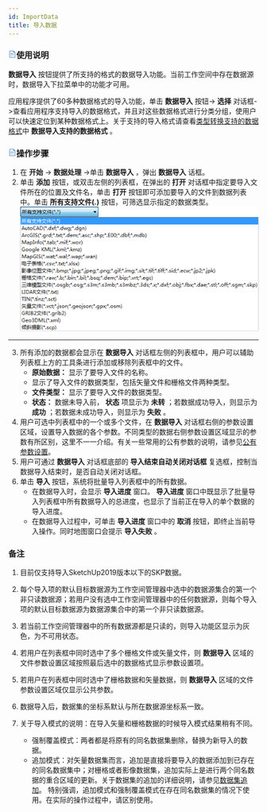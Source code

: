 ```yaml
---
id: ImportData
title: 导入数据  
---  
```

### ![](../../img/read.gif)使用说明

**数据导入** 按钮提供了所支持的格式的数据导入功能。当前工作空间中存在数据源时，数据导入下拉菜单中的功能才可用。

应用程序提供了60多种数据格式的导入功能，单击 **数据导入** 按钮-> **选择**
对话框->查看应用程序支持导入的数据格式，并且对这些数据格式进行分类分组，使用户可以快速定位到某种数据格式上。关于支持的导入格式请查看[类型转换支持的数据格式](GeoFormates)中
**数据导入支持的数据格式** 。

### ![](../../img/read.gif)操作步骤

1. 在 **开始** -> **数据处理** ->单击 **数据导入** ，弹出 **数据导入** 话框。
2. 单击 **添加** 按钮，或双击左侧的列表框，在弹出的 **打开** 对话框中指定要导入文件所在的位置及文件名，单击 **打开** 按钮即可添加要导入的文件到数据列表中。单击 **所有支持文件(*.*)** 按钮，可筛选显示指定的数据类型。
![](img/OpenDia.png)  
---  
3. 所有添加的数据都会显示在 **数据导入** 对话框左侧的列表框中，用户可以辅助列表框上方的工具条进行添加或移除列表框中的文件。
    * **原始数据：** 显示了要导入文件的名称。 
    * 显示了导入文件的数据类型，包括矢量文件和栅格文件两种类型。
    * **文件类型：** 显示了要导入文件的数据类型。 
    * **状态：** 数据未导入前， **状态** 项显示为 **未转** ；若数据成功导入，则显示为 **成功** ；若数据未成功导入，则显示为 **失败** 。 
4. 用户可选中列表框中的一个或多个文件，在 **数据导入** 对话框右侧的参数设置区域，设置导入数据的各个参数。不同类型的数据右侧参数设置区域显示的参数有所区别，这里不一一介绍。有关一些常用的公有参数的说明，请参见[公有参数设置](ParameterSettingDia)。
5. 用户可通过 **数据导入** 对话框底部的 **导入结束自动关闭对话框** 复选框，控制当数据导入结束时，是否自动关闭对话框。
6. 单击 **导入** 按钮，系统将批量导入列表框中的所有数据。
    * 在数据导入时，会显示 **导入进度** 窗口。 **导入进度** 窗口中既显示了批量导入列表框中所有数据导入的总进度，也显示了当前正在导入的单个数据的导入进度。
    * 在数据导入过程中，可单击 **导入进度** 窗口中的 **取消** 按钮，即终止当前导入操作。同时地图窗口会提示 **导入失败** 。

###  备注

1. 目前仅支持导入SketchUp2019版本以下的SKP数据。
2. 每个导入项的默认目标数据源为工作空间管理器中选中的数据源集合的第一个非只读数据源；若用户没有选中工作空间管理器中的任何数据源，则每个导入项的默认目标数据源为数据源集合中的第一个非只读数据源。
3. 若当前工作空间管理器中的所有数据源都是只读的，则导入功能区显示为灰色，为不可用状态。
4. 若用户在列表框中同时选中了多个栅格文件或矢量文件，则 **数据导入** 区域的文件参数设置区域按照最后选中的数据格式显示参数设置项。
5. 若用户在列表框中同时选中了栅格数据和矢量数据，则 **数据导入** 区域的文件参数设置区域仅显示公共参数。
6. 数据导入后，数据集的坐标系默认与所在数据源坐标系一致。
7. 关于导入模式的说明：在导入矢量和栅格数据的时候导入模式结果稍有不同。  

    * 强制覆盖模式：两者都是将原有的同名数据集删除，替换为新导入的数据。
    * 追加模式：对矢量数据集而言，追加是直接将要导入的数据添加到已存在的同名数据集中；对栅格或者影像数据集，追加实际上是进行两个同名数据的重合区域的更新。关于数据集的追加的详细说明，请参见[数据集追加](DataAppend)。
特别强调，追加模式和强制覆盖模式在存在同名数据集的情况下使用。在实际的操作过程中，请区别使用。
